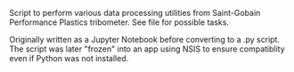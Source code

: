 Script to perform various data processing utilities from Saint-Gobain Performance Plastics tribometer. See file for possible tasks.

Originally written as a Jupyter Notebook before converting to a .py script. The script was later "frozen" into an app using NSIS to ensure
compatiblity even if Python was not installed.
